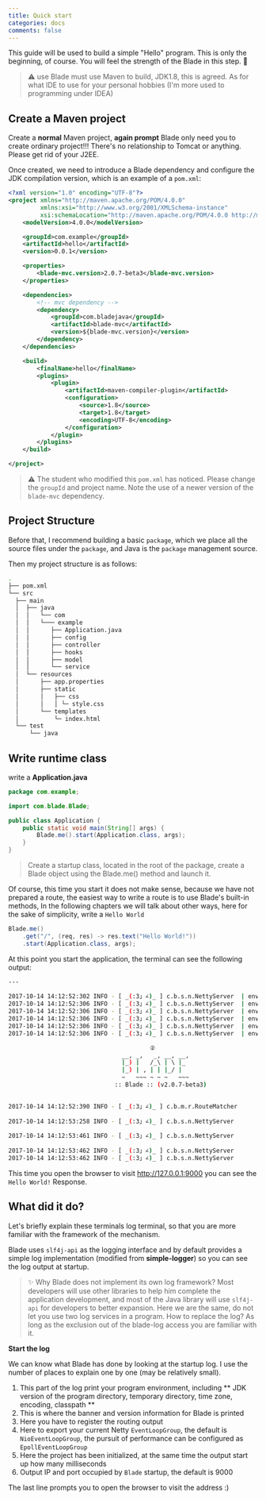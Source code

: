 ```yaml
---
title: Quick start
categories: docs
comments: false
---
```


This guide will be used to build a simple "Hello" program. This is only the beginning, of course. You will feel the strength of the Blade in this step. 💪

> ⚠️ use Blade must use Maven to build, JDK1.8, this is agreed. As for what IDE to use for your personal hobbies (I'm more used to programming under IDEA)

## Create a Maven project

Create a **normal** Maven project, **again prompt** Blade only need you to create ordinary project!!! There's no relationship to Tomcat or anything. Please get rid of your J2EE.

Once created, we need to introduce a Blade dependency and configure the JDK compilation version, which is an example of a `pom.xml`:


```xml
<?xml version="1.0" encoding="UTF-8"?>
<project xmlns="http://maven.apache.org/POM/4.0.0"
         xmlns:xsi="http://www.w3.org/2001/XMLSchema-instance"
         xsi:schemaLocation="http://maven.apache.org/POM/4.0.0 http://maven.apache.org/xsd/maven-4.0.0.xsd">
    <modelVersion>4.0.0</modelVersion>

    <groupId>com.example</groupId>
    <artifactId>hello</artifactId>
    <version>0.0.1</version>

    <properties>
        <blade-mvc.version>2.0.7-beta3</blade-mvc.version>
    </properties>

    <dependencies>
        <!-- mvc dependency -->
        <dependency>
            <groupId>com.bladejava</groupId>
            <artifactId>blade-mvc</artifactId>
            <version>${blade-mvc.version}</version>
        </dependency>
    </dependencies>

    <build>
        <finalName>hello</finalName>
        <plugins>
            <plugin>
                <artifactId>maven-compiler-plugin</artifactId>
                <configuration>
                    <source>1.8</source>
                    <target>1.8</target>
                    <encoding>UTF-8</encoding>
                </configuration>
            </plugin>
        </plugins>
    </build>

</project>
```

> ⚠️ The student who modified this `pom.xml` has noticed. Please change the `groupId` and project name. Note the use of a newer version of the `blade-mvc` dependency.

## Project Structure

Before that, I recommend building a basic `package`, which we place all the source files under the `package`, and Java is the `package` management source.

Then my project structure is as follows:


```bash
.
├── pom.xml
└── src
  ├── main
  │  ├── java
  │  │   └── com
  │  │   └─── example
  │  │      ├── Application.java
  │  │      ├── config
  │  │      ├── controller
  │  │      ├── hooks
  │  │      ├── model
  │  │      └── service
  │  └── resources
  │      ├── app.properties
  │      ├── static
  │      │   ├── css
  │      │   │ └─ style.css
  │      └── templates
  │          └─ index.html
  └── test
      └── java
```

## Write runtime class

write a **Application.java**

```java
package com.example;

import com.blade.Blade;

public class Application {
    public static void main(String[] args) {
        Blade.me().start(Application.class, args);
    }
}
```

> Create a startup class, located in the root of the package, create a Blade object using the Blade.me() method and launch it.

Of course, this time you start it does not make sense, because we have not prepared a route, the easiest way to write a route is to use Blade's built-in methods, In the following chapters we will talk about other ways, here for the sake of simplicity, write a `Hello World`

```java
Blade.me()
    .get("/", (req, res) -> res.text("Hello World!"))
    .start(Application.class, args);
```

At this point you start the application, the terminal can see the following output:

```bash
---
                                                                            ①
2017-10-14 14:12:52:302 INFO - [ _(:3」∠)_ ] c.b.s.n.NettyServer  | environment.jdk.version    » 1.8.0_101
2017-10-14 14:12:52:306 INFO - [ _(:3」∠)_ ] c.b.s.n.NettyServer  | environment.user.dir       » /Users/biezhi/workspace/projects/java/hello
2017-10-14 14:12:52:306 INFO - [ _(:3」∠)_ ] c.b.s.n.NettyServer  | environment.java.io.tmpdir » /var/folders/y7/fdpr6jzx1rs6x0jmty2h6lvw0000gn/T/
2017-10-14 14:12:52:306 INFO - [ _(:3」∠)_ ] c.b.s.n.NettyServer  | environment.user.timezone  » Asia/Shanghai
2017-10-14 14:12:52:306 INFO - [ _(:3」∠)_ ] c.b.s.n.NettyServer  | environment.file.encoding  » UTF-8
2017-10-14 14:12:52:306 INFO - [ _(:3」∠)_ ] c.b.s.n.NettyServer  | environment.classpath      » /Users/biezhi/workspace/projects/java/hello/target/classes

                                        ②
							    __, _,   _, __, __,
							    |_) |   /_\ | \ |_
							    |_) | , | | |_/ |
							    ~   ~~~ ~ ~ ~   ~~~
							  :: Blade :: (v2.0.7-beta3)

                                                                            ③
2017-10-14 14:12:52:390 INFO - [ _(:3」∠)_ ] c.b.m.r.RouteMatcher      | Add route GET	/
                                                                            ④
2017-10-14 14:12:53:258 INFO - [ _(:3」∠)_ ] c.b.s.n.NettyServer       | ⬢ Use NioEventLoopGroup
                                                                            ⑤
2017-10-14 14:12:53:461 INFO - [ _(:3」∠)_ ] c.b.s.n.NettyServer       | ⬢ hello initialize successfully, Time elapsed: 176 ms
                                                                            ⑥
2017-10-14 14:12:53:462 INFO - [ _(:3」∠)_ ] c.b.s.n.NettyServer       | ⬢ Blade start with 0.0.0.0:9000
2017-10-14 14:12:53:462 INFO - [ _(:3」∠)_ ] c.b.s.n.NettyServer       | ⬢ Open browser access http://127.0.0.1:9000 ⚡
```

This time you open the browser to visit http://127.0.0.1:9000 you can see the `Hello World!` Response.

## What did it do?

Let's briefly explain these terminals log terminal, so that you are more familiar with the framework of the mechanism.

Blade uses `slf4j-api` as the logging interface and by default provides a simple log implementation (modified from **simple-logger**) so you can see the log output at startup.

> ✨ Why Blade does not implement its own log framework? Most developers will use other libraries to help him complete the application development, and most of the Java library will use `slf4j-api` for developers to better expansion.
> Here we are the same, do not let you use two log services in a program. How to replace the log? As long as the exclusion out of the blade-log access you are familiar with it.

**Start the log**

We can know what Blade has done by looking at the startup log. I use the number of places to explain one by one (may be relatively small).

1. This part of the log print your program environment, including ** JDK version of the program directory, temporary directory, time zone, encoding, classpath **
2. This is where the banner and version information for Blade is printed
3. Here you have to register the routing output
4. Here to export your current Netty `EventLoopGroup`, the default is` NioEventLoopGroup`, the pursuit of performance can be configured as `EpollEventLoopGroup`
5. Here the project has been initialized, at the same time the output start up how many milliseconds
6. Output IP and port occupied by `Blade` startup, the default is 9000

The last line prompts you to open the browser to visit the address :)
